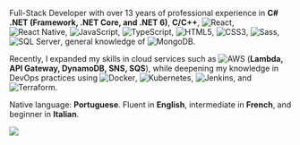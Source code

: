 Full-Stack Developer with over 13 years of professional experience in **C# .NET (Framework, .NET Core, and .NET 6)**, **C/C++**, <img alt="React" src="https://img.shields.io/badge/-React-45b8d8?style=flat-square&logo=react&logoColor=white" />, <img alt="React Native" src="https://img.shields.io/badge/React_Native-61DAFB?style=flat-square&logo=react&logoColor=black" />, <img alt="JavaScript" src="https://img.shields.io/badge/-JavaScript-f7df1c?style=flat-square&logo=javascript&logoColor=black" />, <img alt="TypeScript" src="https://img.shields.io/badge/-TypeScript-007ACC?style=flat-square&logo=typescript&logoColor=white" />, <img alt="HTML5" src="https://img.shields.io/badge/-HTML5-E34F26?style=flat-square&logo=html5&logoColor=white" />, <img alt="CSS3" src="https://img.shields.io/badge/-CSS3-1572B6?style=flat-square&logo=css3&logoColor=white" />, <img alt="Sass" src="https://img.shields.io/badge/-Sass-CC6699?style=flat-square&logo=sass&logoColor=white" />, <img alt="SQL Server" src="https://img.shields.io/badge/-SQL%20Server-CC2927?style=flat-square&logo=microsoftsqlserver&logoColor=white" />, general knowledge of <img alt="MongoDB" src="https://img.shields.io/badge/-MongoDB-13aa52?style=flat-square&logo=mongodb&logoColor=white" />.

Recently, I expanded my skills in cloud services such as <img alt="AWS" src="https://img.shields.io/badge/-AWS-232F3E?style=flat-square&logo=amazonaws&logoColor=white" /> (**Lambda, API Gateway, DynamoDB, SNS, SQS**), while deepening my knowledge in DevOps practices using <img alt="Docker" src="https://img.shields.io/badge/-Docker-46a2f1?style=flat-square&logo=docker&logoColor=white" />, <img alt="Kubernetes" src="https://img.shields.io/badge/-Kubernetes-326ce5?style=flat-square&logo=kubernetes&logoColor=white" />, <img alt="Jenkins" src="https://img.shields.io/badge/-Jenkins-D24939?style=flat-square&logo=jenkins&logoColor=white" />, and <img alt="Terraform" src="https://img.shields.io/badge/-Terraform-623CE4?style=flat-square&logo=terraform&logoColor=white" />.

Native language: **Portuguese**. Fluent in **English**, intermediate in **French**, and beginner in **Italian**.


![](https://komarev.com/ghpvc/?username=kaiqueqg&color=1D1D1D)

<!--
**kaiqueqg/kaiqueqg** is a ✨ _special_ ✨ repository because its `README.md` (this file) appears on your GitHub profile.

Here are some ideas to get you started:

- 🔭 I’m currently working on ...
- 🌱 I’m currently learning ...
- 👯 I’m looking to collaborate on ...
- 🤔 I’m looking for help with ...
- 💬 Ask me about ...
- 📫 How to reach me: ...
- 😄 Pronouns: ...
- ⚡ Fun fact: ...
-->
